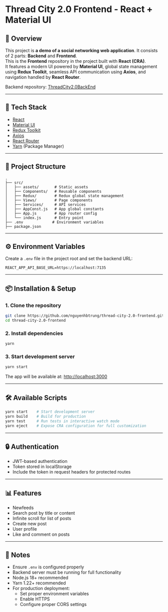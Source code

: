# Thread City 2.0 Frontend - React + Material UI

## 📌 Overview
This project is **a demo of a social networking web application**. It consists of 2 parts: **Backend** and **Frontend**.  
This is the **Frontend** repository in the project built with **React (CRA)**.  
It features a modern UI powered by **Material UI**, global state management using **Redux Toolkit**, seamless API communication using **Axios**, and navigation handled by **React Router**.

Backend repository: [ThreadCity2.0BackEnd](https://github.com/yakciJ/ThreadCity2.0BackEnd)

---

## 🚀 Tech Stack
- [React](https://react.dev/)
- [Material UI](https://mui.com/)
- [Redux Toolkit](https://react-redux.js.org/)
- [Axios](https://axios-http.com/)
- [React Router](https://reactrouter.com/)
- [Yarn](https://yarnpkg.com/) (Package Manager)

---

## 📂 Project Structure
```
.
├── src/
│   ├── assets/       # Static assets
│   ├── Components/   # Reusable components
│   ├── Redux/        # Redux global state management
│   ├── Views/        # Page components
│   ├── Services/     # API services
│   ├── AppConst.js   # App global constants
│   ├── App.js        # App router config
│   └── index.js      # Entry point
├── .env             # Environment variables
├── package.json
```

---

## ⚙️ Environment Variables
Create a `.env` file in the project root and set the backend URL:

```env
REACT_APP_API_BASE_URL=https://localhost:7135
```

---

## 📦 Installation & Setup

### 1. Clone the repository

```bash
git clone https://github.com/nguyenhbtrung/thread-city-2.0-frontend.git
cd thread-city-2.0-frontend
```

### 2. Install dependencies

```bash
yarn
```

### 3. Start development server

```bash
yarn start
```

The app will be available at: [http://localhost:3000](http://localhost:3000)

---

## 🛠️ Available Scripts

```bash
yarn start    # Start development server
yarn build    # Build for production
yarn test     # Run tests in interactive watch mode
yarn eject    # Expose CRA configuration for full customization
```

---

## 🔒 Authentication

- JWT-based authentication
- Token stored in localStorage
- Include the token in request headers for protected routes

---

## 📊 Features
- Newfeeds
- Search post by title or content
- Infinite scroll for list of posts
- Create new post
- User profile
- Like and comment on posts

---

## 📝 Notes

* Ensure `.env` is configured properly
* Backend server must be running for full functionality
* Node.js 18+ recommended
* Yarn 1.22+ recommended
* For production deployment:
  - Set proper environment variables
  - Enable HTTPS
  - Configure proper CORS settings

